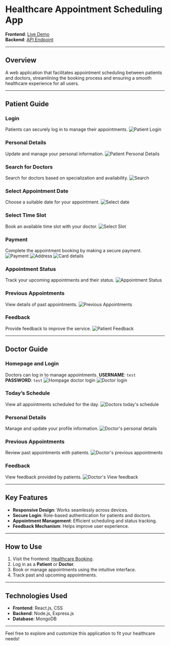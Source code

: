 # Healthcare Appointment Scheduling App

**Frontend**: [Live Demo](https://healthcarebooking.netlify.app/)  
**Backend**: [API Endpoint](https://healthcare-appointment-scheduling-app.onrender.com)

---

## Overview
A web application that facilitates appointment scheduling between patients and doctors, streamlining the booking process and ensuring a smooth healthcare experience for all users.

---

## Patient Guide

### **Login**
Patients can securely log in to manage their appointments.
![Patient Login](https://github.com/Project-Based-Learning-IT/healthcare-appointment-scheduling-app/blob/calendar/Software-Engineering/Screenshots/original_login%20patient.jpg)

### **Personal Details**
Update and manage your personal information.
![Patient Personal Details](https://github.com/Project-Based-Learning-IT/healthcare-appointment-scheduling-app/blob/calendar/Software-Engineering/Screenshots/original_patient_personal%20details.png)

### **Search for Doctors**
Search for doctors based on specialization and availability.
![Search](https://github.com/Project-Based-Learning-IT/healthcare-appointment-scheduling-app/blob/calendar/Software-Engineering/Screenshots/original_search%20doctor.jpg)

### **Select Appointment Date**
Choose a suitable date for your appointment.
![Select date](https://github.com/Project-Based-Learning-IT/healthcare-appointment-scheduling-app/blob/calendar/Software-Engineering/Screenshots/original_select%20date.jpg)

### **Select Time Slot**
Book an available time slot with your doctor.
![Select Slot](https://github.com/Project-Based-Learning-IT/healthcare-appointment-scheduling-app/blob/calendar/Software-Engineering/Screenshots/original_booking%20status.jpg)

### **Payment**
Complete the appointment booking by making a secure payment.
![Payment](https://github.com/Project-Based-Learning-IT/healthcare-appointment-scheduling-app/blob/calendar/Software-Engineering/Screenshots/original_payment.jpg)
![Address](https://github.com/Project-Based-Learning-IT/healthcare-appointment-scheduling-app/blob/calendar/Software-Engineering/Screenshots/original_address%20details.jpg)
![Card details](https://github.com/Project-Based-Learning-IT/healthcare-appointment-scheduling-app/blob/calendar/Software-Engineering/Screenshots/original_card%20details.jpg)

### **Appointment Status**
Track your upcoming appointments and their status.
![Appointment Status](https://github.com/Project-Based-Learning-IT/healthcare-appointment-scheduling-app/blob/calendar/Software-Engineering/Screenshots/original_appointment%20status.jpg)

### **Previous Appointments**
View details of past appointments.
![Previous Appointments](https://github.com/Project-Based-Learning-IT/healthcare-appointment-scheduling-app/blob/calendar/Software-Engineering/Screenshots/original_previous%20appointments.jpg)

### **Feedback**
Provide feedback to improve the service.
![Patient Feedback](https://github.com/Project-Based-Learning-IT/healthcare-appointment-scheduling-app/blob/calendar/Software-Engineering/Screenshots/original_patient%20feedback.jpg)

---

## Doctor Guide

### **Homepage and Login**
Doctors can log in to manage appointments.
**USERNAME**: `test`  
**PASSWORD**: `test`
![Hompage doctor login](https://github.com/Project-Based-Learning-IT/healthcare-appointment-scheduling-app/blob/calendar/Software-Engineering/Screenshots/original_login%20both.jpg)
![Doctor login](https://github.com/Project-Based-Learning-IT/healthcare-appointment-scheduling-app/blob/calendar/Software-Engineering/Screenshots/original_doctor%20login.jpg)

### **Today’s Schedule**
View all appointments scheduled for the day.
![Doctors today's schedule](https://github.com/Project-Based-Learning-IT/healthcare-appointment-scheduling-app/blob/calendar/Software-Engineering/Screenshots/original_todays%20schedule.png)

### **Personal Details**
Manage and update your profile information.
![Doctor's personal details](https://github.com/Project-Based-Learning-IT/healthcare-appointment-scheduling-app/blob/calendar/Software-Engineering/Screenshots/original_doctor%20personal%20details.jpg)

### **Previous Appointments**
Review past appointments with patients.
![Doctor's previous appointments](https://github.com/Project-Based-Learning-IT/healthcare-appointment-scheduling-app/blob/calendar/Software-Engineering/Screenshots/original_doctor%20previous%20appointments.png)

### **Feedback**
View feedback provided by patients.
![Doctor's View feedback](https://github.com/Project-Based-Learning-IT/healthcare-appointment-scheduling-app/blob/calendar/Software-Engineering/Screenshots/original_doctor%20feedback.jpg)

---

## Key Features
- **Responsive Design**: Works seamlessly across devices.
- **Secure Login**: Role-based authentication for patients and doctors.
- **Appointment Management**: Efficient scheduling and status tracking.
- **Feedback Mechanism**: Helps improve user experience.

---

## How to Use
1. Visit the frontend: [Healthcare Booking](https://healthcarebooking.netlify.app/).
2. Log in as a **Patient** or **Doctor**.
3. Book or manage appointments using the intuitive interface.
4. Track past and upcoming appointments.

---

## Technologies Used
- **Frontend**: React.js, CSS
- **Backend**: Node.js, Express.js
- **Database**: MongoDB

---

Feel free to explore and customize this application to fit your healthcare needs!

